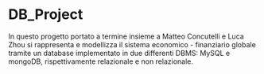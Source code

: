 # DB_Project

In questo progetto portato a termine insieme a Matteo Concutelli e Luca Zhou si rappresenta e modellizza il sistema economico - finanziario globale tramite un database implementato in due differenti DBMS: MySQL e mongoDB, rispettivamente relazionale e non relazionale.
